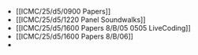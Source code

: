 - [[ICMC/25/d5/0900 Papers]]
- [[ICMC/25/d5/1220 Panel Soundwalks]]
- [[ICMC/25/d5/1600 Papers 8/B/05 0505 LiveCoding]]
- [[ICMC/25/d5/1600 Papers 8/B/06]]
-